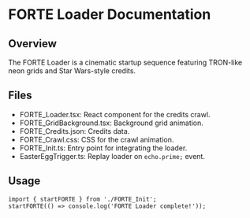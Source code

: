 # FORTE Loader Documentation

## Overview
The FORTE Loader is a cinematic startup sequence featuring TRON-like neon grids and Star Wars-style credits.

## Files
- FORTE_Loader.tsx: React component for the credits crawl.
- FORTE_GridBackground.tsx: Background grid animation.
- FORTE_Credits.json: Credits data.
- FORTE_Crawl.css: CSS for the crawl animation.
- FORTE_Init.ts: Entry point for integrating the loader.
- EasterEggTrigger.ts: Replay loader on `echo.prime;` event.

## Usage
```tsx
import { startFORTE } from './FORTE_Init';
startFORTE(() => console.log('FORTE Loader complete!'));
```